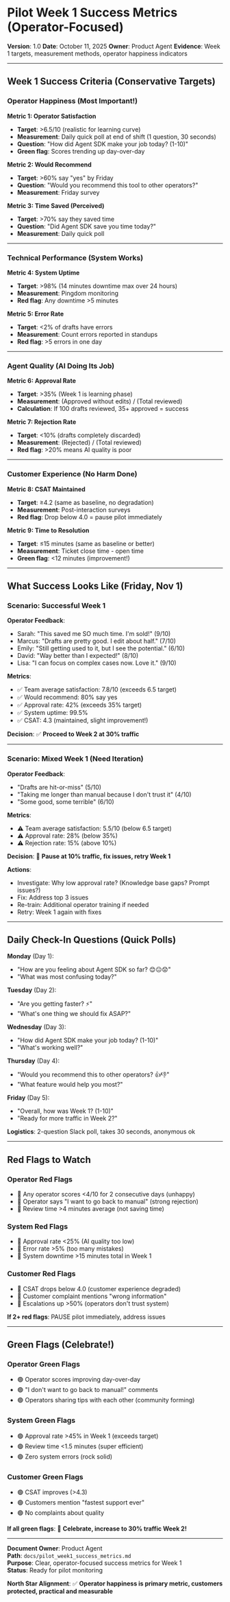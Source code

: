 # Pilot Week 1 Success Metrics (Operator-Focused)

**Version**: 1.0
**Date**: October 11, 2025
**Owner**: Product Agent
**Evidence**: Week 1 targets, measurement methods, operator happiness indicators

---

## Week 1 Success Criteria (Conservative Targets)

### Operator Happiness (Most Important!)

**Metric 1: Operator Satisfaction**

- **Target**: >6.5/10 (realistic for learning curve)
- **Measurement**: Daily quick poll at end of shift (1 question, 30 seconds)
- **Question**: "How did Agent SDK make your job today? (1-10)"
- **Green flag**: Scores trending up day-over-day

**Metric 2: Would Recommend**

- **Target**: >60% say "yes" by Friday
- **Question**: "Would you recommend this tool to other operators?"
- **Measurement**: Friday survey

**Metric 3: Time Saved (Perceived)**

- **Target**: >70% say they saved time
- **Question**: "Did Agent SDK save you time today?"
- **Measurement**: Daily quick poll

---

### Technical Performance (System Works)

**Metric 4: System Uptime**

- **Target**: >98% (14 minutes downtime max over 24 hours)
- **Measurement**: Pingdom monitoring
- **Red flag**: Any downtime >5 minutes

**Metric 5: Error Rate**

- **Target**: <2% of drafts have errors
- **Measurement**: Count errors reported in standups
- **Red flag**: >5 errors in one day

---

### Agent Quality (AI Doing Its Job)

**Metric 6: Approval Rate**

- **Target**: >35% (Week 1 is learning phase)
- **Measurement**: (Approved without edits) / (Total reviewed)
- **Calculation**: If 100 drafts reviewed, 35+ approved = success

**Metric 7: Rejection Rate**

- **Target**: <10% (drafts completely discarded)
- **Measurement**: (Rejected) / (Total reviewed)
- **Red flag**: >20% means AI quality is poor

---

### Customer Experience (No Harm Done)

**Metric 8: CSAT Maintained**

- **Target**: ≥4.2 (same as baseline, no degradation)
- **Measurement**: Post-interaction surveys
- **Red flag**: Drop below 4.0 = pause pilot immediately

**Metric 9: Time to Resolution**

- **Target**: ≤15 minutes (same as baseline or better)
- **Measurement**: Ticket close time - open time
- **Green flag**: <12 minutes (improvement!)

---

## What Success Looks Like (Friday, Nov 1)

### Scenario: Successful Week 1

**Operator Feedback**:

- Sarah: "This saved me SO much time. I'm sold!" (9/10)
- Marcus: "Drafts are pretty good. I edit about half." (7/10)
- Emily: "Still getting used to it, but I see the potential." (6/10)
- David: "Way better than I expected!" (8/10)
- Lisa: "I can focus on complex cases now. Love it." (9/10)

**Metrics**:

- ✅ Team average satisfaction: 7.8/10 (exceeds 6.5 target)
- ✅ Would recommend: 80% say yes
- ✅ Approval rate: 42% (exceeds 35% target)
- ✅ System uptime: 99.5%
- ✅ CSAT: 4.3 (maintained, slight improvement!)

**Decision**: ✅ **Proceed to Week 2 at 30% traffic**

---

### Scenario: Mixed Week 1 (Need Iteration)

**Operator Feedback**:

- "Drafts are hit-or-miss" (5/10)
- "Taking me longer than manual because I don't trust it" (4/10)
- "Some good, some terrible" (6/10)

**Metrics**:

- ⚠️ Team average satisfaction: 5.5/10 (below 6.5 target)
- ⚠️ Approval rate: 28% (below 35%)
- ⚠️ Rejection rate: 15% (above 10%)

**Decision**: 🔄 **Pause at 10% traffic, fix issues, retry Week 1**

**Actions**:

- Investigate: Why low approval rate? (Knowledge base gaps? Prompt issues?)
- Fix: Address top 3 issues
- Re-train: Additional operator training if needed
- Retry: Week 1 again with fixes

---

## Daily Check-In Questions (Quick Polls)

**Monday** (Day 1):

- "How are you feeling about Agent SDK so far? 😊😐😟"
- "What was most confusing today?"

**Tuesday** (Day 2):

- "Are you getting faster? ⚡"
- "What's one thing we should fix ASAP?"

**Wednesday** (Day 3):

- "How did Agent SDK make your job today? (1-10)"
- "What's working well?"

**Thursday** (Day 4):

- "Would you recommend this to other operators? 👍👎"
- "What feature would help you most?"

**Friday** (Day 5):

- "Overall, how was Week 1? (1-10)"
- "Ready for more traffic in Week 2?"

**Logistics**: 2-question Slack poll, takes 30 seconds, anonymous ok

---

## Red Flags to Watch

### Operator Red Flags

- 🚩 Any operator scores <4/10 for 2 consecutive days (unhappy)
- 🚩 Operator says "I want to go back to manual" (strong rejection)
- 🚩 Review time >4 minutes average (not saving time)

### System Red Flags

- 🚩 Approval rate <25% (AI quality too low)
- 🚩 Error rate >5% (too many mistakes)
- 🚩 System downtime >15 minutes total in Week 1

### Customer Red Flags

- 🚩 CSAT drops below 4.0 (customer experience degraded)
- 🚩 Customer complaint mentions "wrong information"
- 🚩 Escalations up >50% (operators don't trust system)

**If 2+ red flags**: PAUSE pilot immediately, address issues

---

## Green Flags (Celebrate!)

### Operator Green Flags

- 🟢 Operator scores improving day-over-day
- 🟢 "I don't want to go back to manual!" comments
- 🟢 Operators sharing tips with each other (community forming)

### System Green Flags

- 🟢 Approval rate >45% in Week 1 (exceeds target)
- 🟢 Review time <1.5 minutes (super efficient)
- 🟢 Zero system errors (rock solid)

### Customer Green Flags

- 🟢 CSAT improves (>4.3)
- 🟢 Customers mention "fastest support ever"
- 🟢 No complaints about quality

**If all green flags**: 🎉 **Celebrate, increase to 30% traffic Week 2!**

---

**Document Owner**: Product Agent  
**Path**: `docs/pilot_week1_success_metrics.md`  
**Purpose**: Clear, operator-focused success metrics for Week 1  
**Status**: Ready for pilot monitoring

**North Star Alignment**: ✅ **Operator happiness is primary metric, customers protected, practical and measurable**
